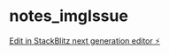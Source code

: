 # notes_imgIssue

[Edit in StackBlitz next generation editor ⚡️](https://stackblitz.com/~/github.com/Fritsl/notes_imgIssue)